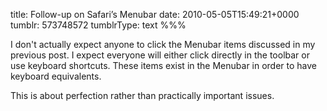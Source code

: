 title: Follow-up on Safari’s Menubar
date: 2010-05-05T15:49:21+0000
tumblr: 573748572
tumblrType: text
%%%

I don't actually expect anyone to click the Menubar items discussed in my previous post. I expect everyone will either click directly in the toolbar or use keyboard shortcuts. These items exist in the Menubar in order to have keyboard equivalents. 

This is about perfection rather than practically important issues. 
